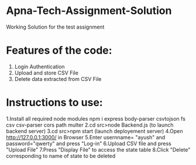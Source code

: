# Apna-Tech-Assignment-Solution
Working Solution for the test assignment

# Features of the code:
1. Login Authentication
2. Upload and store CSV File
3. Delete data extracted from CSV File

# Instructions to use:
1.Install all required node modules
  npm i express body-parser csvtojson fs csv csv-parser cors path multer
2.cd src>node Backend.js (to launch backend server)
3.cd src>npm start (launch deployement server)
4.Open http://127.0.0.1:3000/ in Browser
5.Enter usernname= "ayush" and password="qwerty" and press "Log-in"
6.Upload CSV file and press "Upload File"
7.Press "Display File" to access the state table
8.Click "Delete" corresponding to name of state to be deleted




